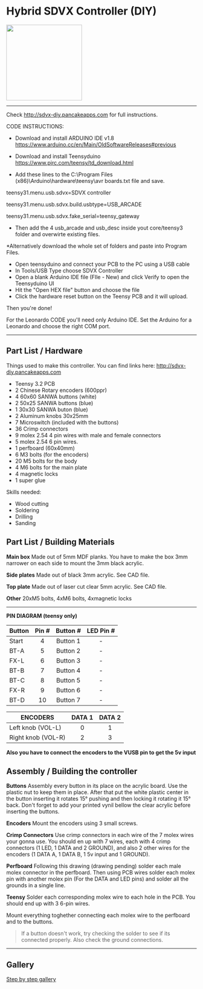 # Hybrid SDVX Controller (DIY)
 
 
<div style='float: center'>
  <img style='width: 200px' src='http://sdvx-diy.pancakeapps.com/pics/pic021.png'></img>
</div>

<hr>

Check http://sdvx-diy.pancakeapps.com for full instructions.

CODE INSTRUCTIONS:

* Download and install ARDUINO IDE v1.8
https://www.arduino.cc/en/Main/OldSoftwareReleases#previous 

* Download and install Teensyduino
https://www.pjrc.com/teensy/td_download.html

* Add these lines to the C:\Program Files (x86)\Arduino\hardware\teensy\avr boards.txt file and save. 

teensy31.menu.usb.sdvx=SDVX controller

teensy31.menu.usb.sdvx.build.usbtype=USB_ARCADE

teensy31.menu.usb.sdvx.fake_serial=teensy_gateway

* Then add the 4 usb_arcade and usb_desc inside yout core/teensy3 folder and overwirte existing files.

*Alternatively download the whole set of folders and paste into Program Files.

* Open teensyduino and connect your PCB to the PC using a USB cable
* In Tools/USB Type choose SDVX Controller
* Open a blank Arduino IDE file (FIle - New) and click Verify to open the Teensyduino UI
* Hit the "Open HEX file" button and choose the file
* Click the hardware reset button on the Teensy PCB and it will upload.

Then you're done!

For the Leonardo CODE you'll need only Arduino IDE. Set the Arduino for a Leonardo and choose the right COM port.

<hr>

## Part List / Hardware

Things used to make this controller.
You can find links here: http://sdvx-diy.pancakeapps.com

* Teensy 3.2 PCB
* 2 Chinese Rotary encoders (600ppr)
* 4 60x60 SANWA buttons (white)
* 2 50x25 SANWA buttons (blue)
* 1 30x30 SANWA buton (blue)
* 2 Aluminum knobs 30x25mm
* 7 Microswitch (included with the buttons)
* 36 Crimp connectors
* 9 molex 2.54 4 pin wires with male and female connectors
* 5 molex 2.54 6 pin wires.
* 1 perfboard (60x40mm)
* 6 M3 bolts (for the encoders)
* 20 M5 bolts for the body
* 4 M6 bolts for the main plate
* 4 magnetic locks
* 1 super glue

Skills needed:
* Wood cutting
* Soldering
* Drilling
* Sanding

## Part List / Building Materials

**Main box**
Made out of 5mm MDF planks. You have to make the box 3mm narrower on each side to mount the 3mm black acrylic.

**Side plates**
Made out of black 3mm acrylic. See CAD file.

**Top plate**
Made out of laser cut clear 5mm acrylic. See CAD file.

**Other**
20xM5 bolts, 4xM6 bolts, 4xmagnetic locks

<hr>

**PIN DIAGRAM (teensy only)**
<table><thead>
<tr>
<th>Button</th>
<th style="text-align: center">Pin #</th>
<th style="text-align: center">Button #</th>
<th style="text-align: center">LED Pin #</th>
</tr>
</thead><tbody>
<tr>
<td>Start</td>
<td style="text-align: center">4</td>
<td style="text-align: center">Button 1</td>
<td style="text-align: center">-</td>
</tr>
<tr>
<td>BT-A</td>
<td style="text-align: center">5</td>
<td style="text-align: center">Button 2</td>
<td style="text-align: center">-</td>
</tr>
<tr>
<td>FX-L</td>
<td style="text-align: center">6</td>
<td style="text-align: center">Button 3</td>
<td style="text-align: center">-</td>
</tr>
<tr>
<td>BT-B</td>
<td style="text-align: center">7</td>
<td style="text-align: center">Button 4</td>
<td style="text-align: center">-</td>
</tr>
<tr>
<td>BT-C</td>
<td style="text-align: center">8</td>
<td style="text-align: center">Button 5</td>
<td style="text-align: center">-</td>
</tr>
<tr>
<td>FX-R</td>
<td style="text-align: center">9</td>
<td style="text-align: center">Button 6</td>
<td style="text-align: center">-</td>
</tr>
<tr>
<td>BT-D</td>
<td style="text-align: center">10</td>
<td style="text-align: center">Button 7</td>
<td style="text-align: center">-</td>
</tr>
</tbody></table>


<table><thead>
<tr>
<th>ENCODERS</th>
<th style="text-align: center">DATA 1</th>
<th style="text-align: center">DATA 2</th>
</tr>
</thead><tbody>
<tr>
<td>Left knob (VOL-L)
<td style="text-align: center">0</td>
<td style="text-align: center">1</td>
</tr>
<tr>
<td>Right knob (VOL-R)
<td style="text-align: center">2</td>
<td style="text-align: center">3</td>
</tr>
</tbody></table>

**Also you have to connect the encoders to the VUSB pin to get the 5v input**

## Assembly / Building the controller

**Buttons**
Assembly every button in its place on the acrylic board. Use the plastic nut to keep them in place.
After that put the white plastic center in the button inserting it rotates 15° pushing and then locking it rotating it 15° back.
Don't forget to add your printed vynil bellow the clear acrylic before inserting the buttons.

**Encoders**
Mount the encoders using 3 small screws.

**Crimp Connectors**
Use crimp connectors in each wire of the 7 molex wires your gonna use. You should en up with 7 wires, each with 4 crimp connectors (1 LED, 1 DATA and 2 GROUND), and also 2 other wires for the encoders (1 DATA A, 1 DATA B, 1 5v input and 1 GROUND). 

**Perfboard**
Following this drawing (drawing pending) solder each male molex connector in the perfboard. Then using PCB wires solder each molex pin with another molex pin (For the DATA and LED pins) and solder all the grounds in a single line.

**Teensy**
Solder each corresponding molex wire to each hole in the PCB. You should end up with 3 6-pin wires.

Mount everything toghether connecting each molex wire to the perfboard and to the buttons.

>If a button doesn't work, try checking the solder to see if its connected properly. Also check the ground connections.

<hr>

## Gallery

[Step by step gallery](http://imgur.com/a/uVgB2)
